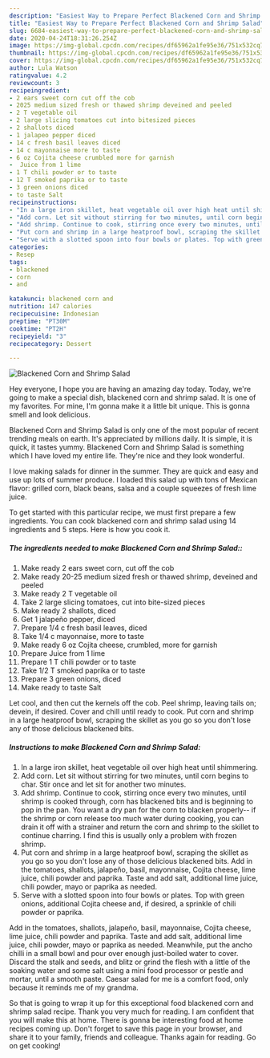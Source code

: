 ```yaml
---
description: "Easiest Way to Prepare Perfect Blackened Corn and Shrimp Salad"
title: "Easiest Way to Prepare Perfect Blackened Corn and Shrimp Salad"
slug: 6684-easiest-way-to-prepare-perfect-blackened-corn-and-shrimp-salad
date: 2020-04-24T18:31:26.254Z
image: https://img-global.cpcdn.com/recipes/df65962a1fe95e36/751x532cq70/blackened-corn-and-shrimp-salad-recipe-main-photo.jpg
thumbnail: https://img-global.cpcdn.com/recipes/df65962a1fe95e36/751x532cq70/blackened-corn-and-shrimp-salad-recipe-main-photo.jpg
cover: https://img-global.cpcdn.com/recipes/df65962a1fe95e36/751x532cq70/blackened-corn-and-shrimp-salad-recipe-main-photo.jpg
author: Lula Watson
ratingvalue: 4.2
reviewcount: 3
recipeingredient:
- 2 ears sweet corn cut off the cob
- 2025 medium sized fresh or thawed shrimp deveined and peeled
- 2 T vegetable oil
- 2 large slicing tomatoes cut into bitesized pieces
- 2 shallots diced
- 1 jalapeo pepper diced
- 14 c fresh basil leaves diced
- 14 c mayonnaise more to taste
- 6 oz Cojita cheese crumbled more for garnish
-  Juice from 1 lime
- 1 T chili powder or to taste
- 12 T smoked paprika or to taste
- 3 green onions diced
- to taste Salt
recipeinstructions:
- "In a large iron skillet, heat vegetable oil over high heat until shimmering."
- "Add corn. Let sit without stirring for two minutes, until corn begins to char. Stir once and let sit for another two minutes."
- "Add shrimp. Continue to cook, stirring once every two minutes, until shrimp is cooked through, corn has blackened bits and is beginning to pop in the pan. You want a dry pan for the corn to blacken properly-- if the shrimp or corn release too much water during cooking, you can drain it off with a strainer and return the corn and shrimp to the skillet to continue charring. I find this is usually only a problem with frozen shrimp."
- "Put corn and shrimp in a large heatproof bowl, scraping the skillet as you go so you don&#39;t lose any of those delicious blackened bits. Add in the tomatoes, shallots, jalapeño, basil, mayonnaise, Cojita cheese, lime juice, chili powder and paprika. Taste and add salt, additional lime juice, chili powder, mayo or paprika as needed."
- "Serve with a slotted spoon into four bowls or plates. Top with green onions, additional Cojita cheese and, if desired, a sprinkle of chili powder or paprika."
categories:
- Resep
tags:
- blackened
- corn
- and

katakunci: blackened corn and
nutrition: 147 calories
recipecuisine: Indonesian
preptime: "PT30M"
cooktime: "PT2H"
recipeyield: "3"
recipecategory: Dessert

---
```



![Blackened Corn and Shrimp Salad](https://img-global.cpcdn.com/recipes/df65962a1fe95e36/751x532cq70/blackened-corn-and-shrimp-salad-recipe-main-photo.jpg)

Hey everyone, I hope you are having an amazing day today. Today, we're going to make a special dish, blackened corn and shrimp salad. It is one of my favorites. For mine, I'm gonna make it a little bit unique. This is gonna smell and look delicious.

Blackened Corn and Shrimp Salad is only one of the most popular of recent trending meals on earth. It's appreciated by millions daily. It is simple, it is quick, it tastes yummy. Blackened Corn and Shrimp Salad is something which I have loved my entire life. They're nice and they look wonderful.

I love making salads for dinner in the summer. They are quick and easy and use up lots of summer produce. I loaded this salad up with tons of Mexican flavor: grilled corn, black beans, salsa and a couple squeezes of fresh lime juice.


To get started with this particular recipe, we must first prepare a few ingredients. You can cook blackened corn and shrimp salad using 14 ingredients and 5 steps. Here is how you cook it.

##### The ingredients needed to make Blackened Corn and Shrimp Salad::

1. Make ready 2 ears sweet corn, cut off the cob
1. Make ready 20-25 medium sized fresh or thawed shrimp, deveined and peeled
1. Make ready 2 T vegetable oil
1. Take 2 large slicing tomatoes, cut into bite-sized pieces
1. Make ready 2 shallots, diced
1. Get 1 jalapeño pepper, diced
1. Prepare 1/4 c fresh basil leaves, diced
1. Take 1/4 c mayonnaise, more to taste
1. Make ready 6 oz Cojita cheese, crumbled, more for garnish
1. Prepare  Juice from 1 lime
1. Prepare 1 T chili powder or to taste
1. Take 1/2 T smoked paprika or to taste
1. Prepare 3 green onions, diced
1. Make ready to taste Salt


Let cool, and then cut the kernels off the cob. Peel shrimp, leaving tails on; devein, if desired. Cover and chill until ready to cook. Put corn and shrimp in a large heatproof bowl, scraping the skillet as you go so you don&#39;t lose any of those delicious blackened bits. 

##### Instructions to make Blackened Corn and Shrimp Salad:

1. In a large iron skillet, heat vegetable oil over high heat until shimmering.
1. Add corn. Let sit without stirring for two minutes, until corn begins to char. Stir once and let sit for another two minutes.
1. Add shrimp. Continue to cook, stirring once every two minutes, until shrimp is cooked through, corn has blackened bits and is beginning to pop in the pan. You want a dry pan for the corn to blacken properly-- if the shrimp or corn release too much water during cooking, you can drain it off with a strainer and return the corn and shrimp to the skillet to continue charring. I find this is usually only a problem with frozen shrimp.
1. Put corn and shrimp in a large heatproof bowl, scraping the skillet as you go so you don&#39;t lose any of those delicious blackened bits. Add in the tomatoes, shallots, jalapeño, basil, mayonnaise, Cojita cheese, lime juice, chili powder and paprika. Taste and add salt, additional lime juice, chili powder, mayo or paprika as needed.
1. Serve with a slotted spoon into four bowls or plates. Top with green onions, additional Cojita cheese and, if desired, a sprinkle of chili powder or paprika.


Add in the tomatoes, shallots, jalapeño, basil, mayonnaise, Cojita cheese, lime juice, chili powder and paprika. Taste and add salt, additional lime juice, chili powder, mayo or paprika as needed. Meanwhile, put the ancho chilli in a small bowl and pour over enough just-boiled water to cover. Discard the stalk and seeds, and blitz or grind the flesh with a little of the soaking water and some salt using a mini food processor or pestle and mortar, until a smooth paste. Caesar salad for me is a comfort food, only because it reminds me of my grandma. 

So that is going to wrap it up for this exceptional food blackened corn and shrimp salad recipe. Thank you very much for reading. I am confident that you will make this at home. There is gonna be interesting food at home recipes coming up. Don't forget to save this page in your browser, and share it to your family, friends and colleague. Thanks again for reading. Go on get cooking!
